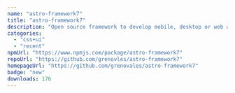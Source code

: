 ```yaml
---
name: "astro-framework7"
title: "astro-framework7"
description: "Open source framework to develop mobile, desktop or web apps with native look and feel."
categories:
  - "css+ui"
  - "recent"
npmUrl: "https://www.npmjs.com/package/astro-framework7"
repoUrl: "https://github.com/grenovles/astro-framework7"
homepageUrl: "https://github.com/grenovales/astro-framework7"
badge: "new"
downloads: 176
---
```

